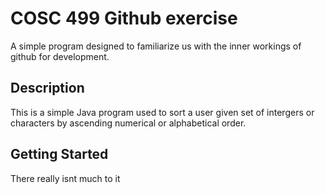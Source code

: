 # COSC 499 Github exercise

A simple program designed to familiarize us with the inner workings of github for development.

## Description

This is a simple Java program used to sort a user given set of intergers or characters by ascending numerical or alphabetical order.

## Getting Started

There really isnt much to it
